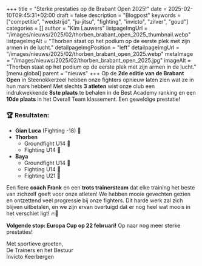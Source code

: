 +++
title = "Sterke prestaties op de Brabant Open 2025!"
date = 2025-02-10T09:45:31+02:00
draft = false
description = "Blogpost"
keywords = ["competitie", "wedstrijd", "ju-jitsu", "fighting", "invicto", "zilver", "goud"]
categories = []
author = "Kim Lauwers"
listpageImgUrl = "/images/nieuws/2025/02/thorben_brabant_open_2025_thumbnail.webp"
listpageImgAlt = "Thorben staat op het podium op de eerste plek met zijn armen in de lucht."
detailpageImgPosition = "left"
detailpageImgUrl = "/images/nieuws/2025/02/thorben_brabant_open_2025.webp"
metaImage = "/images/nieuws/2025/02/thorben_brabant_open_2025.jpg"
imageAlt = "Thorben staat op het podium op de eerste plek met zijn armen in de lucht."
[menu.global]
    parent = "nieuws"
+++
Op de **2de editie van de Brabant Open** in Steenokkerzeel hebben onze fighters opnieuw laten zien wat ze in hun mars hebben! Met slechts **3 atleten** wist onze club een indrukwekkende **8ste plaats** te behalen in de Best Academy ranking en een **10de plaats** in het Overall Team klassement. Een geweldige prestatie!

### 🏆 Resultaten:
- **Gian Luca** (Fighting -18) 🥈
- **Thorben**
    - Groundfight U14 🥇
    - Fighting U14 🥈
- **Baya**
    - Groundfight U14 🥇
    - Fighting U14 🥈
    - Fighting U21 🥇

Een fiere **coach Frank** en een **trots trainersteam** dat elke training het beste van zichzelf geeft voor onze atleten! We hebben mooie gevechten gezien en ontzettend veel progressie bij onze fighters. Dit harde werk zal zich blijven uitbetalen, en we zijn ervan overtuigd dat er nog heel wat moois in het verschiet ligt! 🔥💪

**Volgende stop: Europa Cup op 22 februari!** Op naar nog meer sterke prestaties!

Met sportieve groeten,  
De Trainers en het Bestuur  
Invicto Keerbergen